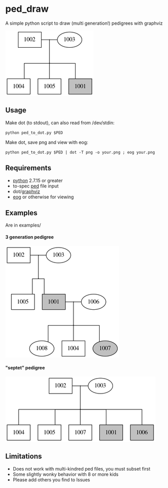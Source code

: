 # ped_draw
A simple python script to draw (multi generation!) pedigrees with graphviz

![quintet.png](examples/images/quintet.png "quintet.png")

## Usage
Make dot (to stdout), can also read from /dev/stdin:
```
python ped_to_dot.py $PED
```

Make dot, save png and view with eog:
```
python ped_to_dot.py $PED | dot -T png -o your.png ; eog your.png
```

## Requirements
- [python](https://www.python.org/) 2.7.15 or greater
- to-spec [ped](https://gatkforums.broadinstitute.org/gatk/discussion/7696/pedigree-ped-files) file input
- dot/[graphviz](https://graphviz.gitlab.io/)
- [eog](https://wiki.gnome.org/Apps/EyeOfGnome) or otherwise for viewing

## Examples
Are in examples/

#### 3 generation pedigree
![3gen.png](examples/images/3gen.png "3gen.png")

#### "septet" pedigree
![septet.png](examples/images/septet.png "septet.png")

## Limitations
- Does not work with multi-kindred ped files, you must subset first
- Some slightly wonky behavior with 8 or more kids
- Please add others you find to Issues
